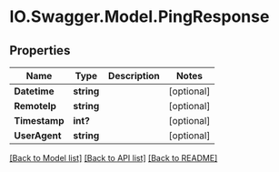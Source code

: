 # IO.Swagger.Model.PingResponse
## Properties

Name | Type | Description | Notes
------------ | ------------- | ------------- | -------------
**Datetime** | **string** |  | [optional] 
**RemoteIp** | **string** |  | [optional] 
**Timestamp** | **int?** |  | [optional] 
**UserAgent** | **string** |  | [optional] 

[[Back to Model list]](../README.md#documentation-for-models) [[Back to API list]](../README.md#documentation-for-api-endpoints) [[Back to README]](../README.md)

